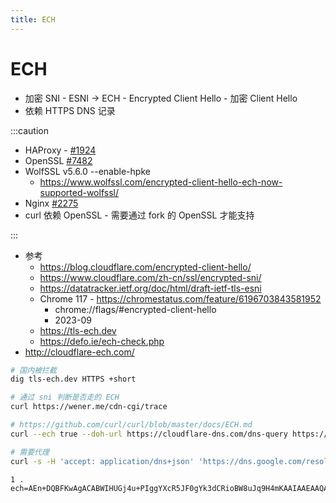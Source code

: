 ```yaml
---
title: ECH
---
```


# ECH

- 加密 SNI - ESNI -> ECH - Encrypted Client Hello - 加密 Client Hello
- 依赖 HTTPS DNS 记录

:::caution

- HAProxy - [#1924](https://github.com/haproxy/haproxy/issues/1924)
- OpenSSL [#7482](https://github.com/openssl/openssl/issues/7482)
- WolfSSL v5.6.0 --enable-hpke
  - https://www.wolfssl.com/encrypted-client-hello-ech-now-supported-wolfssl/
- Nginx [#2275](https://trac.nginx.org/nginx/ticket/2275)
- curl 依赖 OpenSSL - 需要通过 fork 的 OpenSSL 才能支持

:::

- 参考
  - https://blog.cloudflare.com/encrypted-client-hello/
  - https://www.cloudflare.com/zh-cn/ssl/encrypted-sni/
  - https://datatracker.ietf.org/doc/html/draft-ietf-tls-esni
  - Chrome 117 - https://chromestatus.com/feature/6196703843581952
    - chrome://flags/#encrypted-client-hello
    - 2023-09
  - https://tls-ech.dev
  - https://defo.ie/ech-check.php
- http://cloudflare-ech.com/

```bash
# 国内被拦截
dig tls-ech.dev HTTPS +short

# 通过 sni 判断是否走的 ECH
curl https://wener.me/cdn-cgi/trace

# https://github.com/curl/curl/blob/master/docs/ECH.md
curl --ech true --doh-url https://cloudflare-dns.com/dns-query https://wener.me/cdn-cgi/trace

# 需要代理
curl -s -H 'accept: application/dns+json' 'https://dns.google.com/resolve?name=tls-ech.dev&type=HTTPS' | jq '.Answer[].data' -r
```

```
1 . ech=AEn+DQBFKwAgACABWIHUGj4u+PIggYXcR5JF0gYk3dCRioBW8uJq9H4mKAAIAAEAAQABAANAEnB1YmxpYy50bHMtZWNoLmRldgAA
```
